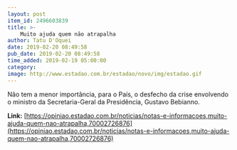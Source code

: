 ```yaml
---
layout: post
item_id: 2496603839
title: >-
    Muito ajuda quem não atrapalha
author: Tatu D'Oquei
date: 2019-02-20 08:49:58
pub_date: 2019-02-20 08:49:58
time_added: 2019-02-19 05:00:00
category: 
image: http://www.estadao.com.br/estadao/novo/img/estadao.gif
---
```


Não tem a menor importância, para o País, o desfecho da crise envolvendo o ministro da Secretaria-Geral da Presidência, Gustavo Bebianno.

**Link:** [https://opiniao.estadao.com.br/noticias/notas-e-informacoes,muito-ajuda-quem-nao-atrapalha,70002726876](https://opiniao.estadao.com.br/noticias/notas-e-informacoes,muito-ajuda-quem-nao-atrapalha,70002726876)

